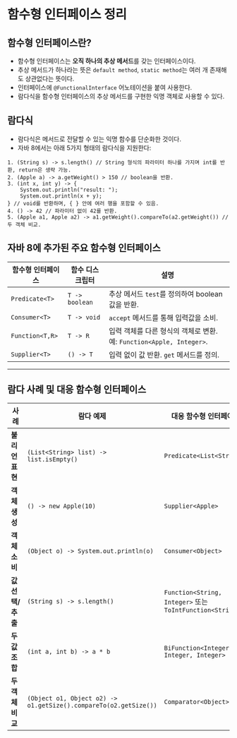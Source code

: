 # 함수형 인터페이스 정리

## 함수형 인터페이스란?
- 함수형 인터페이스는 **오직 하나의 추상 메서드**를 갖는 인터페이스이다.
- 추상 메서드가 하나라는 뜻은 `default method`, `static method`는 여러 개 존재해도 상관없다는 뜻이다.
- 인터페이스에 `@FunctionalInterface` 어노테이션을 붙여 사용한다.
- 람다식을 함수형 인터페이스의 추상 메서드를 구현한 익명 객체로 사용할 수 있다.

## 람다식
- 람다식은 메서드로 전달할 수 있는 익명 함수를 단순화한 것이다.
- 자바 8에서는 아래 5가지 형태의 람다식을 지원한다:

```
1. (String s) -> s.length() // String 형식의 파라미터 하나를 가지며 int를 반환, return은 생략 가능.
2. (Apple a) -> a.getWeight() > 150 // boolean을 반환.
3. (int x, int y) -> {
    System.out.println("result: ");
    System.out.println(x + y);
} // void를 반환하며, { } 안에 여러 행을 포함할 수 있음.
4. () -> 42 // 파라미터 없이 42를 반환.
5. (Apple a1, Apple a2) -> a1.getWeight().compareTo(a2.getWeight()) // 두 객체 비교.
```

## 자바 8에 추가된 주요 함수형 인터페이스

| 함수형 인터페이스 | 함수 디스크립터   | 설명                                                                                   |
|------------------|-------------------|---------------------------------------------------------------------------------------|
| `Predicate<T>`   | `T -> boolean`   | 추상 메서드 `test`를 정의하여 boolean 값을 반환.                                      |
| `Consumer<T>`    | `T -> void`      | `accept` 메서드를 통해 입력값을 소비.                                                |
| `Function<T,R>`  | `T -> R`         | 입력 객체를 다른 형식의 객체로 변환. 예: `Function<Apple, Integer>`.                 |
| `Supplier<T>`    | `() -> T`        | 입력 없이 값 반환. `get` 메서드를 정의.                                              |

---

## 람다 사례 및 대응 함수형 인터페이스

| 사례            | 람다 예제                                 | 대응 함수형 인터페이스             |
|-----------------|------------------------------------------|------------------------------------|
| **불리언 표현** | `(List<String> list) -> list.isEmpty()`   | `Predicate<List<String>>`         |
| **객체 생성**   | `() -> new Apple(10)`                    | `Supplier<Apple>`                 |
| **객체 소비**   | `(Object o) -> System.out.println(o)`    | `Consumer<Object>`                |
| **값 선택/추출**| `(String s) -> s.length()`               | `Function<String, Integer>` 또는 `ToIntFunction<String>` |
| **두 값 조합**  | `(int a, int b) -> a * b`                | `BiFunction<Integer, Integer, Integer>` |
| **두 객체 비교**| `(Object o1, Object o2) -> o1.getSize().compareTo(o2.getSize())` | `Comparator<Object>` |
